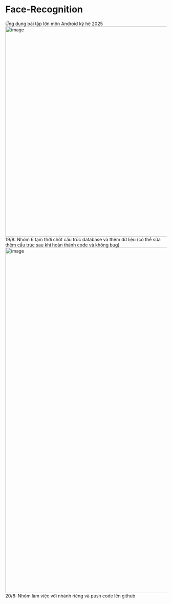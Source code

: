 # Face-Recognition
Ứng dụng bài tập lớn môn Android kỳ hè 2025
<img width="1569" height="657" alt="image" src="https://github.com/user-attachments/assets/1ed40cd1-f285-4121-a9f2-3201edecc6e8" />
19/8: Nhóm 6 tạm thời chốt cấu trúc database và thêm dữ liệu (có thể sửa thêm cấu trúc sau khi hoàn thành code và không bug)
<img width="1919" height="1079" alt="image" src="https://github.com/user-attachments/assets/ee44663a-142a-4141-bf5b-8ca10895bfa7" />
20/8: Nhóm làm việc với nhánh riêng và push code lên github
